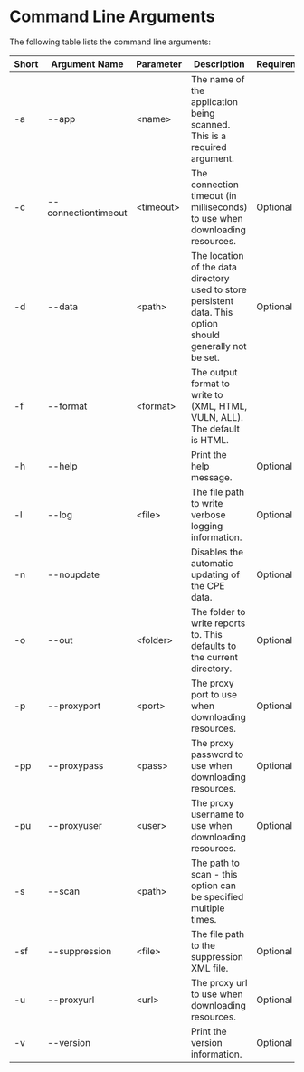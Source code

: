 Command Line Arguments
====================

The following table lists the command line arguments:

Short  | Argument Name         | Parameter   | Description | Requirement
-------|-----------------------|-------------|-------------|------------
 \-a   | \-\-app               | \<name\>    | The name of the application being scanned. This is a required argument. |
 \-c   | \-\-connectiontimeout | \<timeout\> | The connection timeout (in milliseconds) to use when downloading resources. | Optional
 \-d   | \-\-data              | \<path\>    | The location of the data directory used to store persistent data. This option should generally not be set. | Optional
 \-f   | \-\-format            | \<format\>  | The output format to write to (XML, HTML, VULN, ALL). The default is HTML. |
 \-h   | \-\-help              |             | Print the help message. | Optional
 \-l   | \-\-log               | \<file\>    | The file path to write verbose logging information. | Optional
 \-n   | \-\-noupdate          |             | Disables the automatic updating of the CPE data. | Optional
 \-o   | \-\-out               | \<folder\>  | The folder to write reports to. This defaults to the current directory. | Optional
 \-p   | \-\-proxyport         | \<port\>    | The proxy port to use when downloading resources. | Optional
 \-pp  | \-\-proxypass         | \<pass\>    | The proxy password to use when downloading resources. | Optional
 \-pu  | \-\-proxyuser         | \<user\>    | The proxy username to use when downloading resources. | Optional
 \-s   | \-\-scan              | \<path\>    | The path to scan \- this option can be specified multiple times. |
 \-sf  | \-\-suppression       | \<file\>    | The file path to the suppression XML file. | Optional
 \-u   | \-\-proxyurl          | \<url\>     | The proxy url to use when downloading resources. | Optional
 \-v   | \-\-version           |             | Print the version information. | Optional